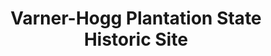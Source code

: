 ---
layout: repo
title: "Varner-Hogg Plantation State Historic Site"
id: 17949
permalink: repos/17949/
---